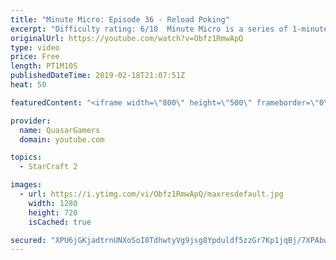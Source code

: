 ```yaml
---
title: "Minute Micro: Episode 36 - Reload Poking"
excerpt: "Difficulty rating: 6/10  Minute Micro is a series of 1-minute videos explaining how to perform common micro techniques. This episode is on shooting while the target is reloading.  twitch.tv/Quasarprintf"
originalUrl: https://youtube.com/watch?v=Obfz1RmwApQ
type: video
price: Free
length: PT1M10S
publishedDateTime: 2019-02-18T21:07:51Z
heat: 50

featuredContent: "<iframe width=\"800\" height=\"500\" frameborder=\"0\" src=\"https://www.youtube.com/embed/Obfz1RmwApQ\" allow=\"accelerometer; autoplay; encrypted-media; gyroscope; picture-in-picture\" allowfullscreen></iframe>"

provider:
  name: QuasarGamers
  domain: youtube.com

topics:
  - StarCraft 2

images:
  - url: https://i.ytimg.com/vi/Obfz1RmwApQ/maxresdefault.jpg
    width: 1280
    height: 720
    isCached: true

secured: "XPU6jGKjadtrnUNXoSoI8TdhwtyVg9jsg8Ypduldf5zzGr7Kp1jqBj/7XPAbwXpvdkoHIyoniBdH4R28TepoxwOVBr3lxeG2KaLXjcaA331C/siTC8d36ClQHPMl1QdRRFK3D1ObohwwKPfDXrxltmKtuzmMRikrNsoDtOxPmdbtuQHww4v33ZEt0zopXOZbEktfxopT1lkzUSpHpGYyB06NPTrFbQHitf4Xdn0Fw8EvwBKdOjbX+psst3zg/0c1xFKlx49NRxiU/74hhYmpyEqQQiuHESLW9Tcr6dZFkMYG6QUeH0iu+oaEaBDU1r3DKYn6TCP80eAAYHwZL4zvDOj+TLI4UZ4joNrKD6ROcxH/BOpGP01qSnN/ILgG04vjA3TIsl8TFydZR9BZgsEMEDCduhh4lgt36zzENhZ4OHY=;qPTTX1XLrNkH0G/B6oWnUA=="
---
```


